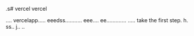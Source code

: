 .s# vercel
vercel

....
vercelapp.....
eeedss...........
eee....
 ee.............
.....
 take the first step.
h.
ss..
j..
..

